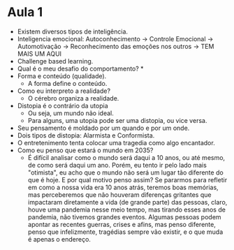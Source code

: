 # Aula 1

* Existem diversos tipos de inteligência.
* Inteligencia emocional: Autoconhecimento -> Controle Emocional -> Automotivação -> Reconhecimento das emoções nos outros -> TEM MAIS UM AQUI
* Challenge based learning.
* Qual é o meu desafio do comportamento?
  * 
* Forma e conteúdo (qualidade).
  * A forma define o conteúdo.
* Como eu interpreto a realidade?
  * O cérebro organiza a realidade.
* Distopia é o contrário da utopia
  * Ou seja, um mundo não ideal.
  * Para alguns, uma utopia pode ser uma distopia, ou vice versa.
* Seu pensamento é moldado por um quando e por um onde.
* Dois tipos de distopia: Alarmista e Conformista.
* O entretenimento tenta colocar uma tragedia como algo encantador.
* Como eu penso que estará o mundo em 2035?
  * É difícil analisar como o mundo será daqui a 10 anos, ou até mesmo, de como será daqui um ano. Porém, eu tento ir pelo lado mais "otimista", eu acho que o mundo não será um lugar tão diferente do que é hoje. E por qual motivo penso assim? Se pararmos para refletir em como a nossa vida era 10 anos atrás, teremos boas memórias, mas perceberemos que não houveram diferenças gritantes que impactaram diretamente a vida (de grande parte) das pessoas, claro, houve uma pandemia nesse meio tempo, mas tirando esses anos de pandemia, não tivemos grandes eventos. Algumas pessoas podem apontar as recentes guerras, crises e afins, mas penso diferente, penso que infelizmente, tragédias sempre vão existir, e o que muda é apenas o endereço.